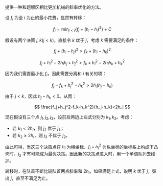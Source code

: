 提供一种和题解区相比更加机械的斜率优化的方法。

设 $f_i$ 为至 $i$ 为止的最小花费，显然有转移：

$$
f_i=\min_{j<i}\left\{f_j+(h_i-h_j)^2\right\}+C
$$

假设有两个决策 $j,k(j<k)$，直接令 $k$ 优于 $j$，考虑 $k$ 需要满足的条件：

$$
f_j+(h_i-h_j)^2>f_k+(h_i-h_k)^2
$$

$$
f_j+h_i^2-2h_ih_j+h_j^2>f_k+h_i^2-2h_ih_k+h_k^2
$$

因为我们需要最小化 $f_i$，因此需要分离和 $i$ 有关的项：

$$
f_j-f_k+h_j^2-h_k^2>2h_i(h_j-h_k)
$$

由于 $j<k$，因此 $h_j-h_k<0$。从而：

$$
\frac{f_j+h_j^2-f_k-h_k^2}{h_j-h_k}<2h_i
$$

现在假设有三个点 $j_1,j_2,j_3$，设前后两边上左式分别为 $k_1,k_2$。考虑：
- 若 $k_1<2h_i$，则 $j_2$ 优于 $j_1$；
- 若 $k_2\geqslant 2h_i$，则 $j_3$ 不优于 $j_2$。

由此可得，当这三个决策点在 $h_i$ 为横坐标、$f_i+h_i^2$ 为纵坐标的坐标系上构成下凸壳时，$j_2$ 才有可能成为最优决策。因此新的决策点进入时，用一个单调队列去维护。

转移时，在队首不断比较队首两点斜率和 $2h_i$，如果满足上式，说明 $k$ 优于 $j$，弹出 $j$，直至不满足为止。